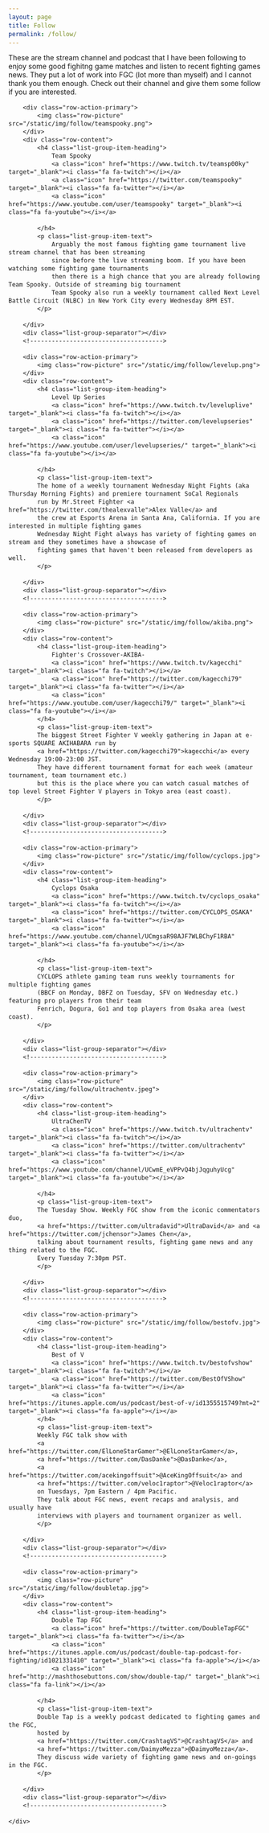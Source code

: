 ```yaml
---
layout: page
title: Follow
permalink: /follow/
---
```


These are the stream channel and podcast that I have been following to enjoy some good fighitng game matches 
and listen to recent fighting games news. They put a lot of work into FGC (lot more than myself) 
and I cannot thank you them enough. Check out their channel and give them some follow if you are interested.

<div class="list-group">
	<div class="list-group-item">
		<div class="list-group-separator"></div>
		
		<div class="row-action-primary">
			<img class="row-picture" src="/static/img/follow/teamspooky.png">
		</div>
		<div class="row-content">
			<h4 class="list-group-item-heading">
				Team Spooky
				<a class="icon" href="https://www.twitch.tv/teamsp00ky" target="_blank"><i class="fa fa-twitch"></i></a>
				<a class="icon" href="https://twitter.com/teamspooky" target="_blank"><i class="fa fa-twitter"></i></a>
				<a class="icon" href="https://www.youtube.com/user/teamspooky" target="_blank"><i class="fa fa-youtube"></i></a>
				
			</h4>
			<p class="list-group-item-text">
				Arguably the most famous fighting game tournament live stream channel that has been streaming 
				since before the live streaming boom. If you have been watching some fighting game tournaments  
				then there is a high chance that you are already following Team Spooky. Outside of streaming big tournament 
				Team Spooky also run a weekly tournament called Next Level Battle Circuit (NLBC) in New York City every Wednesday 8PM EST. 
			</p>

		</div>
		<div class="list-group-separator"></div>
		<!-------------------------------------> 
		
		<div class="row-action-primary">
			<img class="row-picture" src="/static/img/follow/levelup.png">
		</div>
		<div class="row-content">
			<h4 class="list-group-item-heading">
				Level Up Series
				<a class="icon" href="https://www.twitch.tv/leveluplive" target="_blank"><i class="fa fa-twitch"></i></a>
				<a class="icon" href="https://twitter.com/levelupseries" target="_blank"><i class="fa fa-twitter"></i></a>
				<a class="icon" href="https://www.youtube.com/user/levelupseries/" target="_blank"><i class="fa fa-youtube"></i></a>
				
			</h4>
			<p class="list-group-item-text">
			The home of a weekly tournament Wednesday Night Fights (aka Thursday Morning Fights) and premiere tournament SoCal Regionals 
			run by Mr.Street Fighter <a href="https://twitter.com/thealexvalle">Alex Valle</a> and 
			the crew at Esports Arena in Santa Ana, California. If you are interested in multiple fighting games 
			Wednesday Night Fight always has variety of fighting games on stream and they sometimes have a showcase of 
			fighting games that haven't been released from developers as well.
			</p>

		</div>
		<div class="list-group-separator"></div>
		<!-------------------------------------> 
		
		<div class="row-action-primary">
			<img class="row-picture" src="/static/img/follow/akiba.png">
		</div>
		<div class="row-content">
			<h4 class="list-group-item-heading">
				Fighter's Crossover-AKIBA-
				<a class="icon" href="https://www.twitch.tv/kagecchi" target="_blank"><i class="fa fa-twitch"></i></a>
				<a class="icon" href="https://twitter.com/kagecchi79" target="_blank"><i class="fa fa-twitter"></i></a>
				<a class="icon" href="https://www.youtube.com/user/kagecchi79/" target="_blank"><i class="fa fa-youtube"></i></a>				
			</h4>
			<p class="list-group-item-text">
			The biggest Street Fighter V weekly gathering in Japan at e-sports SQUARE AKIHABARA run by 
			<a href="https://twitter.com/kagecchi79">kagecchi</a> every Wednesday 19:00-23:00 JST. 
			They have different tournament format for each week (amateur tournament, team tournament etc.) 
			but this is the place where you can watch casual matches of top level Street Fighter V players in Tokyo area (east coast).
			</p>

		</div>
		<div class="list-group-separator"></div>
		<!-------------------------------------> 
		
		<div class="row-action-primary">
			<img class="row-picture" src="/static/img/follow/cyclops.jpg">
		</div>
		<div class="row-content">
			<h4 class="list-group-item-heading">
				Cyclops Osaka
				<a class="icon" href="https://www.twitch.tv/cyclops_osaka" target="_blank"><i class="fa fa-twitch"></i></a>
				<a class="icon" href="https://twitter.com/CYCLOPS_OSAKA" target="_blank"><i class="fa fa-twitter"></i></a>
				<a class="icon" href="https://www.youtube.com/channel/UCmgsaR98AJF7WLBChyF1RBA" target="_blank"><i class="fa fa-youtube"></i></a>
				
			</h4>
			<p class="list-group-item-text">
			CYCLOPS athlete gaming team runs weekly tournaments for multiple fighting games 
			(BBCF on Monday, DBFZ on Tuesday, SFV on Wednesday etc.) featuring pro players from their team
			Fenrich, Dogura, Go1 and top players from Osaka area (west coast).
			</p>

		</div>
		<div class="list-group-separator"></div>
		<!-------------------------------------> 
		
		<div class="row-action-primary">
			<img class="row-picture" src="/static/img/follow/ultrachentv.jpeg">
		</div>
		<div class="row-content">
			<h4 class="list-group-item-heading">
				UltraChenTV
				<a class="icon" href="https://www.twitch.tv/ultrachentv" target="_blank"><i class="fa fa-twitch"></i></a>
				<a class="icon" href="https://twitter.com/ultrachentv" target="_blank"><i class="fa fa-twitter"></i></a>
				<a class="icon" href="https://www.youtube.com/channel/UCwmE_eVPPvQ4bjJqguhyUcg" target="_blank"><i class="fa fa-youtube"></i></a>
				
			</h4>
			<p class="list-group-item-text">
			The Tuesday Show. Weekly FGC show from the iconic commentators duo, 
			<a href="https://twitter.com/ultradavid">UltraDavid</a> and <a href="https://twitter.com/jchensor">James Chen</a>, 
			talking about tournament results, fighting game news and any thing related to the FGC.
			Every Tuesday 7:30pm PST.
			</p>

		</div>
		<div class="list-group-separator"></div>
		<!-------------------------------------> 
		
		<div class="row-action-primary">
			<img class="row-picture" src="/static/img/follow/bestofv.jpg">
		</div>
		<div class="row-content">
			<h4 class="list-group-item-heading">
				Best of V
				<a class="icon" href="https://www.twitch.tv/bestofvshow" target="_blank"><i class="fa fa-twitch"></i></a>
				<a class="icon" href="https://twitter.com/BestOfVShow" target="_blank"><i class="fa fa-twitter"></i></a>
				<a class="icon" href="https://itunes.apple.com/us/podcast/best-of-v/id1355515749?mt=2" target="_blank"><i class="fa fa-apple"></i></a>				
			</h4>
			<p class="list-group-item-text">
			Weekly FGC talk show with 
			<a href="https://twitter.com/ElLoneStarGamer">@ElLoneStarGamer</a>, 
			<a href="https://twitter.com/DasDanke">@DasDanke</a>, 
			<a href="https://twitter.com/acekingoffsuit">@AceKingOffsuit</a> and
			<a href="https://twitter.com/veloc1raptor">@Veloc1raptor</a> 
			on Tuesdays, 7pm Eastern / 4pm Pacific. 
			They talk about FGC news, event recaps and analysis, and usually have 
			interviews with players and tournament organizer as well.
			</p>

		</div>
		<div class="list-group-separator"></div>
		<!-------------------------------------> 
		
		<div class="row-action-primary">
			<img class="row-picture" src="/static/img/follow/doubletap.jpg">
		</div>
		<div class="row-content">
			<h4 class="list-group-item-heading">
				Double Tap FGC
				<a class="icon" href="https://twitter.com/DoubleTapFGC" target="_blank"><i class="fa fa-twitter"></i></a>
				<a class="icon" href="https://itunes.apple.com/us/podcast/double-tap-podcast-for-fighting/id1021331410" target="_blank"><i class="fa fa-apple"></i></a>	
				<a class="icon" href="http://mashthosebuttons.com/show/double-tap/" target="_blank"><i class="fa fa-link"></i></a>
							
			</h4>
			<p class="list-group-item-text">
			Double Tap is a weekly podcast dedicated to fighting games and the FGC, 
			hosted by 
			<a href="https://twitter.com/CrashtagVS">@CrashtagVS</a> and
			<a href="https://twitter.com/DaimyoMezza">@DaimyoMezza</a>. 
			They discuss wide variety of fighting game news and on-goings in the FGC.
			</p>

		</div>
		<div class="list-group-separator"></div>
		<!-------------------------------------> 
		
	</div>
</div>